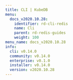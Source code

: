 ```yaml
---
title: CLI | KubeDB
menu:
  docs_v2020.10.28:
    identifier: rd-cli-redis
    name: Cli
    parent: rd-redis-guides
    weight: 100
menu_name: docs_v2020.10.28
info:
  cli: v0.14.0
  community: v0.14.0
  enterprise: v0.1.0
  installer: v0.14.0
  version: v2020.10.28
---
```



